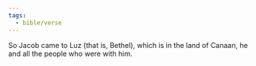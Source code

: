 ```yaml
---
tags:
  - bible/verse
---
```

So Jacob came to Luz (that is, Bethel), which is in the land of Canaan, he and all the people who were with him.